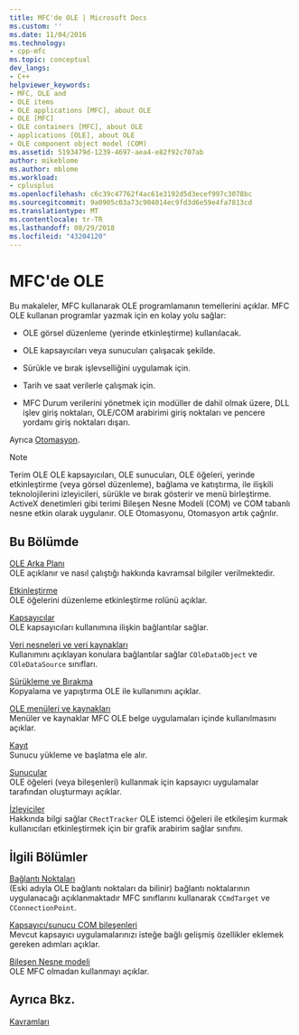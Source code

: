 ```yaml
---
title: MFC'de OLE | Microsoft Docs
ms.custom: ''
ms.date: 11/04/2016
ms.technology:
- cpp-mfc
ms.topic: conceptual
dev_langs:
- C++
helpviewer_keywords:
- MFC, OLE and
- OLE items
- OLE applications [MFC], about OLE
- OLE [MFC]
- OLE containers [MFC], about OLE
- applications [OLE], about OLE
- OLE component object model (COM)
ms.assetid: 5193479d-1239-4697-aea4-e82f92c707ab
author: mikeblome
ms.author: mblome
ms.workload:
- cplusplus
ms.openlocfilehash: c6c39c47762f4ac61e3192d5d3ecef997c3078bc
ms.sourcegitcommit: 9a0905c03a73c904014ec9fd3d6e59e4fa7813cd
ms.translationtype: MT
ms.contentlocale: tr-TR
ms.lasthandoff: 08/29/2018
ms.locfileid: "43204120"
---
```

# <a name="ole-in-mfc"></a>MFC'de OLE
Bu makaleler, MFC kullanarak OLE programlamanın temellerini açıklar. MFC OLE kullanan programlar yazmak için en kolay yolu sağlar:  
  
-   OLE görsel düzenleme (yerinde etkinleştirme) kullanılacak.  
  
-   OLE kapsayıcıları veya sunucuları çalışacak şekilde.  
  
-   Sürükle ve bırak işlevselliğini uygulamak için.  
  
-   Tarih ve saat verilerle çalışmak için.  
  
-   MFC Durum verilerini yönetmek için modüller de dahil olmak üzere, DLL işlev giriş noktaları, OLE/COM arabirimi giriş noktaları ve pencere yordamı giriş noktaları dışarı.  
  
 Ayrıca [Otomasyon](../mfc/automation.md).  
  
> [!NOTE]
>  Terim OLE OLE kapsayıcıları, OLE sunucuları, OLE öğeleri, yerinde etkinleştirme (veya görsel düzenleme), bağlama ve katıştırma, ile ilişkili teknolojilerini izleyicileri, sürükle ve bırak gösterir ve menü birleştirme. ActiveX denetimleri gibi terimi Bileşen Nesne Modeli (COM) ve COM tabanlı nesne etkin olarak uygulanır. OLE Otomasyonu, Otomasyon artık çağrılır.  
  
## <a name="in-this-section"></a>Bu Bölümde  
 [OLE Arka Planı](../mfc/ole-background.md)  
 OLE açıklanır ve nasıl çalıştığı hakkında kavramsal bilgiler verilmektedir.  
  
 [Etkinleştirme](../mfc/activation-cpp.md)  
 OLE öğelerini düzenleme etkinleştirme rolünü açıklar.  
  
 [Kapsayıcılar](../mfc/containers.md)  
 OLE kapsayıcıları kullanımına ilişkin bağlantılar sağlar.  
  
 [Veri nesneleri ve veri kaynakları](../mfc/data-objects-and-data-sources-ole.md)  
 Kullanımını açıklayan konulara bağlantılar sağlar `COleDataObject` ve `COleDataSource` sınıfları.  
  
 [Sürükleme ve Bırakma](../mfc/drag-and-drop-ole.md)  
 Kopyalama ve yapıştırma OLE ile kullanımını açıklar.  
  
 [OLE menüleri ve kaynakları](../mfc/menus-and-resources-ole.md)  
 Menüler ve kaynaklar MFC OLE belge uygulamaları içinde kullanılmasını açıklar.  
  
 [Kayıt](../mfc/registration.md)  
 Sunucu yükleme ve başlatma ele alır.  
  
 [Sunucular](../mfc/servers.md)  
 OLE öğeleri (veya bileşenleri) kullanmak için kapsayıcı uygulamalar tarafından oluşturmayı açıklar.  
  
 [İzleyiciler](../mfc/trackers.md)  
 Hakkında bilgi sağlar `CRectTracker` OLE istemci öğeleri ile etkileşim kurmak kullanıcıları etkinleştirmek için bir grafik arabirim sağlar sınıfını.  
  
## <a name="related-sections"></a>İlgili Bölümler  
 [Bağlantı Noktaları](../mfc/connection-points.md)  
 (Eski adıyla OLE bağlantı noktaları da bilinir) bağlantı noktalarının uygulanacağı açıklanmaktadır MFC sınıflarını kullanarak `CCmdTarget` ve `CConnectionPoint`.  
  
 [Kapsayıcı/sunucu COM bileşenleri](../mfc/containers-advanced-features.md)  
 Mevcut kapsayıcı uygulamalarınızı isteğe bağlı gelişmiş özellikler eklemek gereken adımları açıklar.  
  
 [Bileşen Nesne modeli](/windows/desktop/com/the-component-object-model)  
 OLE MFC olmadan kullanmayı açıklar.  
  
## <a name="see-also"></a>Ayrıca Bkz.  
 [Kavramları](../mfc/mfc-concepts.md)


